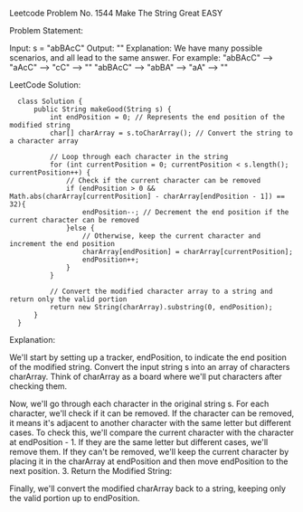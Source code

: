 Leetcode Problem No. 1544  Make The String Great EASY

Problem Statement:

Input: s = "abBAcC"
Output: ""
Explanation: We have many possible scenarios, and all lead to the same answer. For example:
"abBAcC" --> "aAcC" --> "cC" --> ""
"abBAcC" --> "abBA" --> "aA" --> ""

LeetCode Solution:

      class Solution {
          public String makeGood(String s) {
              int endPosition = 0; // Represents the end position of the modified string
              char[] charArray = s.toCharArray(); // Convert the string to a character array
              
              // Loop through each character in the string
              for (int currentPosition = 0; currentPosition < s.length(); currentPosition++) {
                  // Check if the current character can be removed
                  if (endPosition > 0 && Math.abs(charArray[currentPosition] - charArray[endPosition - 1]) == 32){
                      endPosition--; // Decrement the end position if the current character can be removed
                  }else {
                      // Otherwise, keep the current character and increment the end position
                      charArray[endPosition] = charArray[currentPosition];
                      endPosition++;
                  }
              }
      
              // Convert the modified character array to a string and return only the valid portion
              return new String(charArray).substring(0, endPosition);
          }
      }


Explanation:

We'll start by setting up a tracker, endPosition, to indicate the end position of the modified string.
Convert the input string s into an array of characters charArray. Think of charArray as a board where we'll put characters after checking them.

Now, we'll go through each character in the original string s.
For each character, we'll check if it can be removed.
If the character can be removed, it means it's adjacent to another character with the same letter but different cases.
To check this, we'll compare the current character with the character at endPosition - 1. If they are the same letter but different cases, we'll remove them.
If they can't be removed, we'll keep the current character by placing it in the charArray at endPosition and then move endPosition to the next position.
3. Return the Modified String:

Finally, we'll convert the modified charArray back to a string, keeping only the valid portion up to endPosition.
